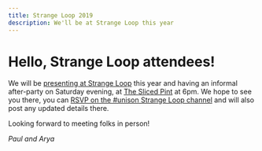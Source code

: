 ```yaml
---
title: Strange Loop 2019
description: We'll be at Strange Loop this year
---
```


# Hello, Strange Loop attendees!

We will be [presenting at Strange Loop](https://www.thestrangeloop.com/2019/unison-a-new-distributed-programming-language.html) this year and having an informal after-party on Saturday evening, at [The Sliced Pint](http://www.theslicedpint.com/) at 6pm. We hope to see you there, you can [RSVP on the #unison Strange Loop channel](https://strangeloop2019.slack.com/archives/CMZBHMT8V/p1568412215016500) and will also post any updated details there.

Looking forward to meeting folks in person!

_Paul and Arya_
